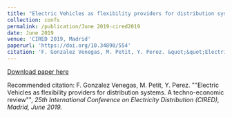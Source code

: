 ```yaml
---
title: "Electric Vehicles as flexibility providers for distribution systems. A techno-economic review"
collection: confs
permalink: /publication/June 2019-cired2019
date: June 2019
venue: 'CIRED 2019, Madrid'
paperurl: 'https://doi.org/10.34890/554'
citation: 'F. Gonzalez Venegas, M. Petit, Y. Perez. &quot;&quot;Electric Vehicles as flexibility providers for distribution systems. A techno-economic review&quot;&quot;, <i>25th International Conference on Electricity Distribution (CIRED)<i>, Madrid, June 2019.'
---
```


<a href='https://doi.org/10.34890/554'>Download paper here</a>

Recommended citation: F. Gonzalez Venegas, M. Petit, Y. Perez. ""Electric Vehicles as flexibility providers for distribution systems. A techno-economic review"", <i>25th International Conference on Electricity Distribution (CIRED)<i>, Madrid, June 2019.